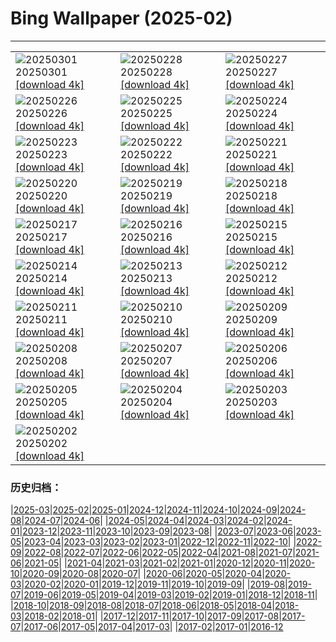 # Bing Wallpaper (2025-02)
**************

<table><tr><td><img class="wallpaper" src="https://www.bing.com/th?id=OHR.EucalyptusForest_JA-JP1746182669_1920x1080.jpg" alt="20250301"> 20250301 <a class="wallpaper_link" href="https://www.bing.com/th?id=OHR.EucalyptusForest_JA-JP1746182669_UHD.jpg">[download 4k]</a></td><td><img class="wallpaper" src="https://www.bing.com/th?id=OHR.BhutanMonastery_JA-JP1458270567_1920x1080.jpg" alt="20250228"> 20250228 <a class="wallpaper_link" href="https://www.bing.com/th?id=OHR.BhutanMonastery_JA-JP1458270567_UHD.jpg">[download 4k]</a></td><td><img class="wallpaper" src="https://www.bing.com/th?id=OHR.PolarCub_JA-JP1257956041_1920x1080.jpg" alt="20250227"> 20250227 <a class="wallpaper_link" href="https://www.bing.com/th?id=OHR.PolarCub_JA-JP1257956041_UHD.jpg">[download 4k]</a></td></tr><tr><td><img class="wallpaper" src="https://www.bing.com/th?id=OHR.ArgyllStalker_JA-JP1121064297_1920x1080.jpg" alt="20250226"> 20250226 <a class="wallpaper_link" href="https://www.bing.com/th?id=OHR.ArgyllStalker_JA-JP1121064297_UHD.jpg">[download 4k]</a></td><td><img class="wallpaper" src="https://www.bing.com/th?id=OHR.BryceHoodoos_JA-JP0914701137_1920x1080.jpg" alt="20250225"> 20250225 <a class="wallpaper_link" href="https://www.bing.com/th?id=OHR.BryceHoodoos_JA-JP0914701137_UHD.jpg">[download 4k]</a></td><td><img class="wallpaper" src="https://www.bing.com/th?id=OHR.RibbleheadViaduct_JA-JP0769503543_1920x1080.jpg" alt="20250224"> 20250224 <a class="wallpaper_link" href="https://www.bing.com/th?id=OHR.RibbleheadViaduct_JA-JP0769503543_UHD.jpg">[download 4k]</a></td></tr><tr><td><img class="wallpaper" src="https://www.bing.com/th?id=OHR.MtFujiSunrise_JA-JP0451320828_1920x1080.jpg" alt="20250223"> 20250223 <a class="wallpaper_link" href="https://www.bing.com/th?id=OHR.MtFujiSunrise_JA-JP0451320828_UHD.jpg">[download 4k]</a></td><td><img class="wallpaper" src="https://www.bing.com/th?id=OHR.StLouisArch_JA-JP0218152600_1920x1080.jpg" alt="20250222"> 20250222 <a class="wallpaper_link" href="https://www.bing.com/th?id=OHR.StLouisArch_JA-JP0218152600_UHD.jpg">[download 4k]</a></td><td><img class="wallpaper" src="https://www.bing.com/th?id=OHR.ChampakaSarasi_JA-JP0008600806_1920x1080.jpg" alt="20250221"> 20250221 <a class="wallpaper_link" href="https://www.bing.com/th?id=OHR.ChampakaSarasi_JA-JP0008600806_UHD.jpg">[download 4k]</a></td></tr><tr><td><img class="wallpaper" src="https://www.bing.com/th?id=OHR.FestungKonigsteinElbsandsteingebirge_JA-JP4771104579_1920x1080.jpg" alt="20250220"> 20250220 <a class="wallpaper_link" href="https://www.bing.com/th?id=OHR.FestungKonigsteinElbsandsteingebirge_JA-JP4771104579_UHD.jpg">[download 4k]</a></td><td><img class="wallpaper" src="https://www.bing.com/th?id=OHR.IceHoleOtter_JA-JP4600805047_1920x1080.jpg" alt="20250219"> 20250219 <a class="wallpaper_link" href="https://www.bing.com/th?id=OHR.IceHoleOtter_JA-JP4600805047_UHD.jpg">[download 4k]</a></td><td><img class="wallpaper" src="https://www.bing.com/th?id=OHR.BlueBelize_JA-JP4446467431_1920x1080.jpg" alt="20250218"> 20250218 <a class="wallpaper_link" href="https://www.bing.com/th?id=OHR.BlueBelize_JA-JP4446467431_UHD.jpg">[download 4k]</a></td></tr><tr><td><img class="wallpaper" src="https://www.bing.com/th?id=OHR.YungangGrottoes_JA-JP4266553262_1920x1080.jpg" alt="20250217"> 20250217 <a class="wallpaper_link" href="https://www.bing.com/th?id=OHR.YungangGrottoes_JA-JP4266553262_UHD.jpg">[download 4k]</a></td><td><img class="wallpaper" src="https://www.bing.com/th?id=OHR.HumpbackMother_JA-JP4098515390_1920x1080.jpg" alt="20250216"> 20250216 <a class="wallpaper_link" href="https://www.bing.com/th?id=OHR.HumpbackMother_JA-JP4098515390_UHD.jpg">[download 4k]</a></td><td><img class="wallpaper" src="https://www.bing.com/th?id=OHR.Misotsuchi2025_JA-JP3931043311_1920x1080.jpg" alt="20250215"> 20250215 <a class="wallpaper_link" href="https://www.bing.com/th?id=OHR.Misotsuchi2025_JA-JP3931043311_UHD.jpg">[download 4k]</a></td></tr><tr><td><img class="wallpaper" src="https://www.bing.com/th?id=OHR.PenguinLove_JA-JP3730970592_1920x1080.jpg" alt="20250214"> 20250214 <a class="wallpaper_link" href="https://www.bing.com/th?id=OHR.PenguinLove_JA-JP3730970592_UHD.jpg">[download 4k]</a></td><td><img class="wallpaper" src="https://www.bing.com/th?id=OHR.LakeTyrrell_JA-JP3510337163_1920x1080.jpg" alt="20250213"> 20250213 <a class="wallpaper_link" href="https://www.bing.com/th?id=OHR.LakeTyrrell_JA-JP3510337163_UHD.jpg">[download 4k]</a></td><td><img class="wallpaper" src="https://www.bing.com/th?id=OHR.PolarBearSwim_JA-JP3305613182_1920x1080.jpg" alt="20250212"> 20250212 <a class="wallpaper_link" href="https://www.bing.com/th?id=OHR.PolarBearSwim_JA-JP3305613182_UHD.jpg">[download 4k]</a></td></tr><tr><td><img class="wallpaper" src="https://www.bing.com/th?id=OHR.KairakuUme2025_JA-JP3144342607_1920x1080.jpg" alt="20250211"> 20250211 <a class="wallpaper_link" href="https://www.bing.com/th?id=OHR.KairakuUme2025_JA-JP3144342607_UHD.jpg">[download 4k]</a></td><td><img class="wallpaper" src="https://www.bing.com/th?id=OHR.UmbrellaDay_JA-JP2687142465_1920x1080.jpg" alt="20250210"> 20250210 <a class="wallpaper_link" href="https://www.bing.com/th?id=OHR.UmbrellaDay_JA-JP2687142465_UHD.jpg">[download 4k]</a></td><td><img class="wallpaper" src="https://www.bing.com/th?id=OHR.AlstromPoint_JA-JP2498220831_1920x1080.jpg" alt="20250209"> 20250209 <a class="wallpaper_link" href="https://www.bing.com/th?id=OHR.AlstromPoint_JA-JP2498220831_UHD.jpg">[download 4k]</a></td></tr><tr><td><img class="wallpaper" src="https://www.bing.com/th?id=OHR.SnowySvaneti_JA-JP2274619860_1920x1080.jpg" alt="20250208"> 20250208 <a class="wallpaper_link" href="https://www.bing.com/th?id=OHR.SnowySvaneti_JA-JP2274619860_UHD.jpg">[download 4k]</a></td><td><img class="wallpaper" src="https://www.bing.com/th?id=OHR.BlueNorway_JA-JP1977029810_1920x1080.jpg" alt="20250207"> 20250207 <a class="wallpaper_link" href="https://www.bing.com/th?id=OHR.BlueNorway_JA-JP1977029810_UHD.jpg">[download 4k]</a></td><td><img class="wallpaper" src="https://www.bing.com/th?id=OHR.WhararikiBeach_JA-JP9113396067_1920x1080.jpg" alt="20250206"> 20250206 <a class="wallpaper_link" href="https://www.bing.com/th?id=OHR.WhararikiBeach_JA-JP9113396067_UHD.jpg">[download 4k]</a></td></tr><tr><td><img class="wallpaper" src="https://www.bing.com/th?id=OHR.ScottishSheep_JA-JP7061956700_1920x1080.jpg" alt="20250205"> 20250205 <a class="wallpaper_link" href="https://www.bing.com/th?id=OHR.ScottishSheep_JA-JP7061956700_UHD.jpg">[download 4k]</a></td><td><img class="wallpaper" src="https://www.bing.com/th?id=OHR.YukiMatsuri2025_JA-JP6765872006_1920x1080.jpg" alt="20250204"> 20250204 <a class="wallpaper_link" href="https://www.bing.com/th?id=OHR.YukiMatsuri2025_JA-JP6765872006_UHD.jpg">[download 4k]</a></td><td><img class="wallpaper" src="https://www.bing.com/th?id=OHR.Risshun2025_JA-JP6529014440_1920x1080.jpg" alt="20250203"> 20250203 <a class="wallpaper_link" href="https://www.bing.com/th?id=OHR.Risshun2025_JA-JP6529014440_UHD.jpg">[download 4k]</a></td></tr><tr><td><img class="wallpaper" src="https://www.bing.com/th?id=OHR.AustriaMarmot_JA-JP6210470300_1920x1080.jpg" alt="20250202"> 20250202 <a class="wallpaper_link" href="https://www.bing.com/th?id=OHR.AustriaMarmot_JA-JP6210470300_UHD.jpg">[download 4k]</a></td><td></td><td></td></tr></table>

### 历史归档：

|[2025-03](/../2025-03/2025-03.md)|[2025-02](/2025-02.md)|[2025-01](/../2025-01/2025-01.md)|[2024-12](/../2024-12/2024-12.md)|[2024-11](/../2024-11/2024-11.md)|[2024-10](/../2024-10/2024-10.md)|[2024-09](/../2024-09/2024-09.md)|[2024-08](/../2024-08/2024-08.md)|[2024-07](/../2024-07/2024-07.md)|[2024-06](/../2024-06/2024-06.md)|
|[2024-05](/../2024-05/2024-05.md)|[2024-04](/../2024-04/2024-04.md)|[2024-03](/../2024-03/2024-03.md)|[2024-02](/../2024-02/2024-02.md)|[2024-01](/../2024-01/2024-01.md)|[2023-12](/../2023-12/2023-12.md)|[2023-11](/../2023-11/2023-11.md)|[2023-10](/../2023-10/2023-10.md)|[2023-09](/../2023-09/2023-09.md)|[2023-08](/../2023-08/2023-08.md)|
|[2023-07](/../2023-07/2023-07.md)|[2023-06](/../2023-06/2023-06.md)|[2023-05](/../2023-05/2023-05.md)|[2023-04](/../2023-04/2023-04.md)|[2023-03](/../2023-03/2023-03.md)|[2023-02](/../2023-02/2023-02.md)|[2023-01](/../2023-01/2023-01.md)|[2022-12](/../2022-12/2022-12.md)|[2022-11](/../2022-11/2022-11.md)|[2022-10](/../2022-10/2022-10.md)|
|[2022-09](/../2022-09/2022-09.md)|[2022-08](/../2022-08/2022-08.md)|[2022-07](/../2022-07/2022-07.md)|[2022-06](/../2022-06/2022-06.md)|[2022-05](/../2022-05/2022-05.md)|[2022-04](/../2022-04/2022-04.md)|[2021-08](/../2021-08/2021-08.md)|[2021-07](/../2021-07/2021-07.md)|[2021-06](/../2021-06/2021-06.md)|[2021-05](/../2021-05/2021-05.md)|
|[2021-04](/../2021-04/2021-04.md)|[2021-03](/../2021-03/2021-03.md)|[2021-02](/../2021-02/2021-02.md)|[2021-01](/../2021-01/2021-01.md)|[2020-12](/../2020-12/2020-12.md)|[2020-11](/../2020-11/2020-11.md)|[2020-10](/../2020-10/2020-10.md)|[2020-09](/../2020-09/2020-09.md)|[2020-08](/../2020-08/2020-08.md)|[2020-07](/../2020-07/2020-07.md)|
|[2020-06](/../2020-06/2020-06.md)|[2020-05](/../2020-05/2020-05.md)|[2020-04](/../2020-04/2020-04.md)|[2020-03](/../2020-03/2020-03.md)|[2020-02](/../2020-02/2020-02.md)|[2020-01](/../2020-01/2020-01.md)|[2019-12](/../2019-12/2019-12.md)|[2019-11](/../2019-11/2019-11.md)|[2019-10](/../2019-10/2019-10.md)|[2019-09](/../2019-09/2019-09.md)|
|[2019-08](/../2019-08/2019-08.md)|[2019-07](/../2019-07/2019-07.md)|[2019-06](/../2019-06/2019-06.md)|[2019-05](/../2019-05/2019-05.md)|[2019-04](/../2019-04/2019-04.md)|[2019-03](/../2019-03/2019-03.md)|[2019-02](/../2019-02/2019-02.md)|[2019-01](/../2019-01/2019-01.md)|[2018-12](/../2018-12/2018-12.md)|[2018-11](/../2018-11/2018-11.md)|
|[2018-10](/../2018-10/2018-10.md)|[2018-09](/../2018-09/2018-09.md)|[2018-08](/../2018-08/2018-08.md)|[2018-07](/../2018-07/2018-07.md)|[2018-06](/../2018-06/2018-06.md)|[2018-05](/../2018-05/2018-05.md)|[2018-04](/../2018-04/2018-04.md)|[2018-03](/../2018-03/2018-03.md)|[2018-02](/../2018-02/2018-02.md)|[2018-01](/../2018-01/2018-01.md)|
|[2017-12](/../2017-12/2017-12.md)|[2017-11](/../2017-11/2017-11.md)|[2017-10](/../2017-10/2017-10.md)|[2017-09](/../2017-09/2017-09.md)|[2017-08](/../2017-08/2017-08.md)|[2017-07](/../2017-07/2017-07.md)|[2017-06](/../2017-06/2017-06.md)|[2017-05](/../2017-05/2017-05.md)|[2017-04](/../2017-04/2017-04.md)|[2017-03](/../2017-03/2017-03.md)|
|[2017-02](/../2017-02/2017-02.md)|[2017-01](/../2017-01/2017-01.md)|[2016-12](/../2016-12/2016-12.md)